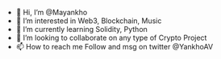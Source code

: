 - 👋 Hi, I’m @Mayankho
- 👀 I’m interested in Web3, Blockchain, Music
- 🌱 I’m currently learning Solidity, Python
- 💞️ I’m looking to collaborate on any type of Crypto Project
- 📫 How to reach me Follow and msg on twitter @YankhoAV

<!---
Mayankho/Mayankho is a ✨ special ✨ repository because its `README.md` (this file) appears on your GitHub profile.
You can click the Preview link to take a look at your changes.
--->
